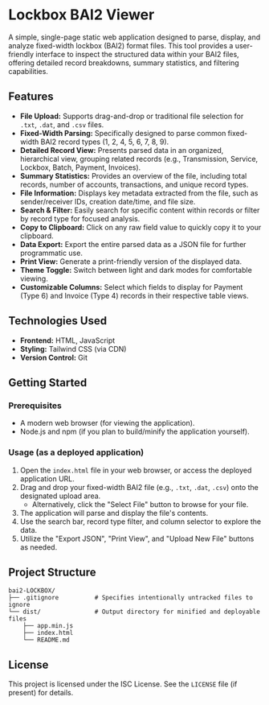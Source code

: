 # Lockbox BAI2 Viewer

A simple, single-page static web application designed to parse, display, and analyze fixed-width lockbox (BAI2) format files. This tool provides a user-friendly interface to inspect the structured data within your BAI2 files, offering detailed record breakdowns, summary statistics, and filtering capabilities.

## Features

*   **File Upload:** Supports drag-and-drop or traditional file selection for `.txt`, `.dat`, and `.csv` files.
*   **Fixed-Width Parsing:** Specifically designed to parse common fixed-width BAI2 record types (1, 2, 4, 5, 6, 7, 8, 9).
*   **Detailed Record View:** Presents parsed data in an organized, hierarchical view, grouping related records (e.g., Transmission, Service, Lockbox, Batch, Payment, Invoices).
*   **Summary Statistics:** Provides an overview of the file, including total records, number of accounts, transactions, and unique record types.
*   **File Information:** Displays key metadata extracted from the file, such as sender/receiver IDs, creation date/time, and file size.
*   **Search & Filter:** Easily search for specific content within records or filter by record type for focused analysis.
*   **Copy to Clipboard:** Click on any raw field value to quickly copy it to your clipboard.
*   **Data Export:** Export the entire parsed data as a JSON file for further programmatic use.
*   **Print View:** Generate a print-friendly version of the displayed data.
*   **Theme Toggle:** Switch between light and dark modes for comfortable viewing.
*   **Customizable Columns:** Select which fields to display for Payment (Type 6) and Invoice (Type 4) records in their respective table views.

## Technologies Used

*   **Frontend:** HTML, JavaScript
*   **Styling:** Tailwind CSS (via CDN)
*   **Version Control:** Git

## Getting Started

### Prerequisites

*   A modern web browser (for viewing the application).
*   Node.js and npm (if you plan to build/minify the application yourself).

### Usage (as a deployed application)

1.  Open the `index.html` file in your web browser, or access the deployed application URL.
2.  Drag and drop your fixed-width BAI2 file (e.g., `.txt`, `.dat`, `.csv`) onto the designated upload area.
    *   Alternatively, click the "Select File" button to browse for your file.
3.  The application will parse and display the file's contents.
4.  Use the search bar, record type filter, and column selector to explore the data.
5.  Utilize the "Export JSON", "Print View", and "Upload New File" buttons as needed.


## Project Structure

```
bai2-LOCKBOX/
├── .gitignore          # Specifies intentionally untracked files to ignore
└── dist/               # Output directory for minified and deployable files
    ├── app.min.js
    ├── index.html
    └── README.md
```

## License

This project is licensed under the ISC License. See the `LICENSE` file (if present) for details.